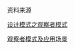 资料来源

[设计模式之观察者模式](https://www.jianshu.com/p/c0de4f095d04)

[观察者模式及应用场景](https://www.toutiao.com/article/7084460353979056674/?app=news_article&timestamp=1649480675&use_new_style=1&req_id=202204091304340101511691640A0DE6B3&group_id=7084460353979056674&wxshare_count=1&tt_from=weixin&utm_source=weixin&utm_medium=toutiao_android&utm_campaign=client_share&share_token=84584348-bd1e-4e60-ab94-b8326998d172)